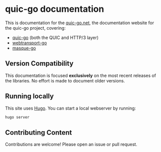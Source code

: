 # quic-go documentation

This is documentation for the [quic-go.net](https://quic-go.net), the documentation website for the quic-go project, covering:
* [quic-go](https://github.com/quic-go/quic-go) (both the QUIC and HTTP/3 layer)
* [webtransport-go](https://github.com/quic-go/webtransport-go)
* [masque-go](https://github.com/quic-go/masque-go)

## Version Compatibility

This documentation is focused **exclusively** on the most recent releases of the libraries.
No effort is made to document older versions.

## Running locally

This site uses [Hugo](https://gohugo.io/). You can start a local webserver by running:
```bash
hugo server
```

## Contributing Content

Contributions are welcome! Please open an issue or pull request.
